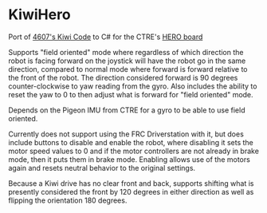 # KiwiHero
Port of [4607's Kiwi Code](https://github.com/FRC4607/KiwiSwag) to C# for the CTRE's [HERO board](http://www.ctr-electronics.com/control-system/hro.html)  

Supports "field oriented" mode where regardless of which direction the robot is facing forward on the joystick will have the robot go in the same direction, compared to normal mode where forward is forward relative to the front of the robot. The direction considered forward is 90 degrees counter-clockwise to yaw reading from the gyro. Also includes the ability to reset the yaw to 0 to then adjust what is forward for "field oriented" mode.  

Depends on the Pigeon IMU from CTRE for a gyro to be able to use field oriented.

Currently does not support using the FRC Driverstation with it, but does include buttons to disable and enable the robot, where disabling it sets the motor speed values to 0 and if the motor controllers are not already in brake mode, then it puts them in brake mode. Enabling allows use of the motors again and resets neutral behavior to the original settings.

Because a Kiwi drive has no clear front and back, supports shifting what is presently considered the front by 120 degrees in either direction as well as flipping the orientation 180 degrees.

